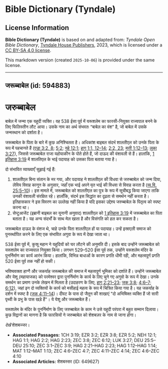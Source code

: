 # Bible Dictionary (Tyndale)

## License Information

**Bible Dictionary (Tyndale)** is based on and adapted from: _Tyndale Open Bible Dictionary_, [Tyndale House Publishers](https://tyndaleopenresources.com/), 2023, which is licensed under a [CC BY-SA 4.0 license](https://creativecommons.org/licenses/by-sa/4.0/legalcode.en).

This markdown version (created `2025-10-06`) is provided under the same license.



--------------------------------

## जरूब्बाबेल (id: 594883)

जरुब्बाबेल
==========

बाबेल में जन्मा एक यहूदी व्यक्ति। वह 538 ईसा पूर्व में यरूशलेम का फारसी\-नियुक्त राज्यपाल बनने के लिए फिलिस्तीन लौट आया। उसके नाम का अर्थ संभवतः “बाबेल का वंश” है, जो बाबेल में उसके जन्मस्थान को दर्शाता है।

जरूब्बाबेल के पिता के बारे में कुछ अनिश्चितता है। अधिकांश बाइबल संदर्भ शालतीएल को उनके पिता के रूप में पहचानते हैं ([एज्रा 3:2, 8](https://ref.ly/Ezra3:2); [5:2](https://ref.ly/Ezra5:2); [नहे 12:1](https://ref.ly/Neh12:1); [हाग् 1:1, 12–14](https://ref.ly/Hag1:1); [2:2, 23](https://ref.ly/Hag2:2); [मत्ती 1:12–13](https://ref.ly/Matt1:12-Matt1:13); [लूका 3:27](https://ref.ly/Luke3:27)), जिससे जरूब्बाबेल राजा यहोयाकीन के पोते होते हैं, जो दाऊद की वंशावली से हैं। हालांकि, [1 इतिहास 3:19](https://ref.ly/1Chr3:19) में शालतिएल के भाई पदायाह को उसका पिता बताया गया है।

दो संभावित व्याख्याएँ सुझाई गई हैं:

1. शालतीएल बिना संतान के मर गया, और पदायाह ने शालतीएल की विधवा से जरुब्बाबेल को जन्म दिया, लेविय विवाह कानून के अनुसार, जहाँ एक भाई अपने मृत भाई की विधवा से विवाह करता है ([व्य.वि. 25:5–10](https://ref.ly/Deut25:5-Deut25:10))। इस मामले में, जरूब्बाबेल को शालतीएल का पुत्र के रूप में सूचीबद्ध किया जाएगा ताकि उनकी वंशावली संरक्षित रहे। हालाँकि, संदर्भ इस सिद्धांत का दृढ़ता से समर्थन नहीं करता है। इतिहासकार ने इस विवरण का उल्लेख नहीं किया है यदि इसका उद्देश्य जरुब्बाबेल के पितृत्व को स्पष्ट करना था।
2. सेप्टुआजेंट (इब्रानी बाइबल का यूनानी अनुवाद) शालतीएल को [1 इतिहास 3:19](https://ref.ly/1Chr3:19) में जरूब्बाबेल का पिता बताता है। यह अन्य संदर्भों के साथ मेल खाता है और विसंगति को हल कर सकता है।

जरूब्बाबेल दाऊद के वंशज थे, चाहे उनके पिता शालतीएल हों या पदायाह। उन्हें इस्राएली समाज को पुनर्स्थापित करने के लिए एक संभावित अगुवा के रूप में देखा जाता था।

538 ईसा पूर्व में, कुस्रू महान ने यहूदियों को घर लौटने की अनुमति दी। इसके बाद उन्होंने जरूब्बाबेल को यरूशलेम का राज्यपाल नियुक्त किया। लगभग 529–520 ईसा पूर्व तक, उन्होंने यरूशलेम मंदिर के पुनर्निर्माण का कार्य आरंभ किया। हालांकि, विभिन्न बाधाओं के कारण प्रगति धीमी रही, और महत्वपूर्ण प्रगति 520 ईसा पूर्व तक नहीं हो सकी।

भविष्यवक्ता हाग्गै और जकर्याह जरूब्बाबेल की समाज में महत्वपूर्ण भूमिका को दर्शाते हैं। उन्होंने जरूब्बाबेल और येशू (महायाजक) को परमेश्वर द्वारा पुनर्निर्माण के कार्य के लिए चुने गए अगुवो के रूप में देखा। उनके समर्थन का प्रमाण उनके लेखन में मिलता है (उदाहरण के लिए, [हाग् 2:21–23](https://ref.ly/Hag2:21-Hag2:23); [जक 3:8](https://ref.ly/Zech3:8); [4:6–7](https://ref.ly/Zech4:6-Zech4:7); [6:12](https://ref.ly/Zech6:12)), जहां इन दो व्यक्तियों के कार्य को मसीहाई महत्व के रूप में चित्रित किया गया है। यह जकर्याह के दर्शन में स्पष्ट है ([जक 4:11–14](https://ref.ly/Zech4:11-Zech4:14))। दीवट के पास दो जैतून की शाखाएं "दो अभिषिक्त व्यक्ति हैं जो सारी पृथ्वी के प्रभु के पास खड़े हैं"। ये येशू और जरूब्बाबेल हैं।

यरूशलेम के मंदिर के पुनर्निर्माण के लिए जरुब्बाबेल के काम ने उसे यहूदी परंपरा में बहुत सम्मान दिलाया। कुछ विद्वानों का मानना ​​है कि फारसियों ने जरुब्बाबेल को शेशबज़र के नाम से जाना होगा।

*देखें* शेशबज्जर। 

* **Associated Passages:** 1CH 3:19; EZR 3:2; EZR 3:8; EZR 5:2; NEH 12:1; HAG 1:1; HAG 2:2; HAG 2:23; ZEC 3:8; ZEC 6:12; LUK 3:27; DEU 25:5–DEU 25:10; ZEC 3:1–ZEC 3:9; HAG 2:21–HAG 2:23; HAG 1:12–HAG 1:14; MAT 1:12–MAT 1:13; ZEC 4:6–ZEC 4:7; ZEC 4:11–ZEC 4:14; ZEC 4:6–ZEC 4:10
* **Associated Articles:** शेशबस्सर (ID: 649627)

